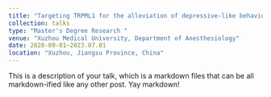 ```yaml
---
title: "Targeting TRPML1 for the alleviation of depressive-like behaviors by suppressing IL-1β production in the medial prefrontal cortex"
collection: talks
type: "Master's Degree Research	"
venue: "Xuzhou Medical University, Department of Anesthesiology"
date: 2020-09-01~2023.07.01
location: "Xuzhou, Jiangsu Province, China"
---
```


This is a description of your talk, which is a markdown files that can be all markdown-ified like any other post. Yay markdown!

